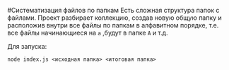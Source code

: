 #Систематизация файлов по папкам
Есть сложная структура папок с файлами. Проект разбирает коллекцию, создав новую общую папку и расположив внутри все файлы по папкам в алфавитном порядке, т.е. все файлы начинающиеся на `a` ,будут в папке `A` и т.д.


Для запуска:
```
node index.js <исходная папка> <итоговая папка>
```